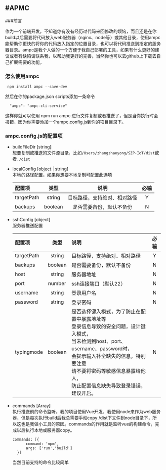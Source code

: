 #APMC
-
###前言  

  作为一个前端开发，不知道你有没有经历过代码来回修改的烦恼，而且还是在你build以后需要将代码放入web服务器（nginx、node等）或其他目录，使用ampc能帮助你更快的将你的代码放入指定的位置目录，也可以将代码推送到指定的服务器目录。ampc是我个人做的一个方便于我自己部署的工具，如果有什么更好的建议或者有缺陷请联系我，以帮助我更好的完善，当然你也可以去github上下载去自己扩展需要的功能。

 
### 怎么使用ampc

```
 npm install ampc --save-dev
```

然后在你的package.json scripts添加一条命令

```
  "ampc": "ampc-cli-service"
```

这样你就可以使用 npm run ampc 进行文件复制或者推送了，但是当你执行时会报错，因为你需要添加一个ampc.config.js到你的项目目录下。

### ampc.config.js的配置项

* buildFileDir [string]   
  想要复制或推送的文件源目录，比如```/Users/zhangzhaoyong/SZP-IoT/dist```或者```./dist```
  
* localConfig [object | string]  
  本地的路径配置，如果你想要本地复制可配置此选项

    
    | 配置项 | 类型 | 说明 | 必输 |
	| :------| :------: | :------: | :------: |
	| targetPath | string | 目标路径，支持绝对、相对路径 | Y |
	| backups | boolean | 是否需要备份，默认不备份 | N |
	
* sshConfig [object]   
  服务器推送配置

	| 配置项 | 类型 | 说明 | 必输 |
	| :------| :------: | :------ |:------: |
	| targetPath | string | 目标路径，支持绝对、相对路径 | Y |
	| backups | boolean | 是否需要备份，默认不备份 | N |
	| host | string | 服务器地址 | N |
	| port | number | ssh连接端口（默认22） | N |
	| username | string | 登录用户名 | N |
	| password | string | 登录密码 | N |
	| typingmode | boolean | 是否选择键入模式，为了防止在配置中暴露地址等<br>登录信息导致的安全问题，设计键入模式，<br>当未检测到host、port、username、password时，<br>会提示输入补全缺失的信息，特别要注意<br>请不要将密码等敏感信息暴露给他人，<br>防止配置信息缺失导致登录错误，建议开启。 | N |
	
* commands  [Array]  
  执行推送前的命令监听，我的项目使用Vue开发，我使用node来作为web服务器，但是每次执行build后我总需要手动copy /dist下文件到node目录下，所以这也是我做小工具的原因。commands的作用就是监听vue的构建命令，完成以后执行本地或服务器copy。
     
  ```
  commands: [{
        command: 'npm',
        args: ['run','build']
    }]
  ```
  
  当然目前支持的命令比较简单
    